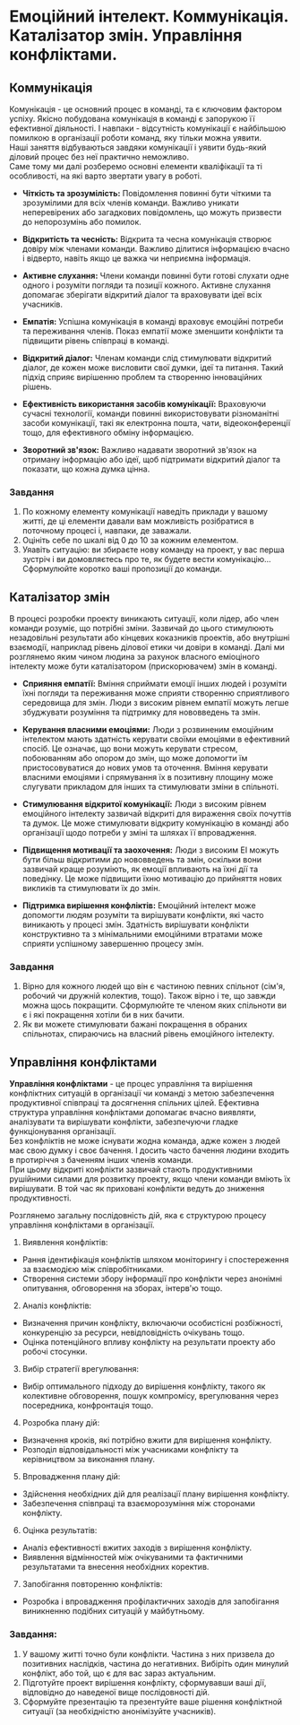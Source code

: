 # Емоційний інтелект. Коммунікація. Каталізатор змін. Управління конфліктами. 
## Коммунікація
Комунікація - це основний процес в команді, та є ключовим фактором успіху. Якісно побудована комунікація в команді є запорукою її ефективної діяльності.
І навпаки - відсутність комунікації є найбільшою помилкою в організації роботи команд, яку тільки можна уявити.  
Наші заняття відбуваються завдяки комунікації і уявити будь-який діловий процес без неї практично неможливо.  
Саме тому ми далі розберемо основні елементи кваліфікації та ті особливості, на які варто звертати увагу в роботі.

* **Чіткість та зрозумілість:** Повідомлення повинні бути чіткими та зрозумілими для всіх членів команди. Важливо уникати неперевірених або загадкових повідомлень, що можуть призвести до непорозумінь або помилок.

* **Відкритість та чесність:** Відкрита та чесна комунікація створює довіру між членами команди. Важливо ділитися інформацією вчасно і відверто, навіть якщо це важка чи неприємна інформація.

* **Активне слухання:** Члени команди повинні бути готові слухати одне одного і розуміти погляди та позиції кожного. Активне слухання допомагає зберігати відкритий діалог та враховувати ідеї всіх учасників.

* **Емпатія:** Успішна комунікація в команді враховує емоційні потреби та переживання членів. Показ емпатії може зменшити конфлікти та підвищити рівень співпраці в команді.

* **Відкритий діалог:** Членам команди слід стимулювати відкритий діалог, де кожен може висловити свої думки, ідеї та питання. Такий підхід сприяє вирішенню проблем та створенню інноваційних рішень.

* **Ефективність використання засобів комунікації:** Враховуючи сучасні технології, команди повинні використовувати різноманітні засоби комунікації, такі як електронна пошта, чати, відеоконференції тощо, для ефективного обміну інформацією.

* **Зворотний зв'язок:** Важливо надавати зворотний зв'язок на отриману інформацію або ідеї, щоб підтримати відкритий діалог та показати, що кожна думка цінна.

### Завдання
1. По кожному елементу комунікації наведіть приклади у вашому житті, де ці елементи давали вам можливість розібратися в поточному процесі і, навпаки, де заважали.
2. Оцініть себе по шкалі від 0 до 10 за кожним елементом.
3. Уяавіть ситуацію: ви збираєте нову команду на проект, у вас перша зустріч і ви домовляєтесь про те, як будете вести комунікацію... Сформулюйте коротко ваші пропозиції до команди.

## Каталізатор змін
В процесі розробки проекту виникають ситуації, коли лідер, або член команди розуміє, що потрібні зміни.  Зазвичай до цього стимулюють незадовільні результати або кінцевих коказників проектів, або внутрішні взаємодії, наприклад рівень ділової етики чи довіри в команді.
Далі ми розглянемо яким чином людина за рахунок власного еміоціного інтелекту може бути каталізатором (прискорювачем) змін в команді.  


* **Сприяння емпатії:** Вміння сприймати емоції інших людей і розуміти їхні погляди та переживання може сприяти створенню сприятливого середовища для змін. Люди з високим рівнем емпатії можуть легше збуджувати розуміння та підтримку для нововведень та змін.

* **Керування власними емоціями:** Люди з розвиненим емоційним інтелектом мають здатність керувати своїми емоціями в ефективний спосіб. Це означає, що вони можуть керувати стресом, побоюванням або опором до змін, що може допомогти їм пристосовуватися до нових умов та оточення. Вміння керувати власними емоціями і спрямування їх в позитивну площину може слугувати прикладом для інших та стимулювати зміни в спільноті.

* **Стимулювання відкритої комунікації:** Люди з високим рівнем емоційного інтелекту зазвичай відкриті для вираження своїх почуттів та думок. Це може стимулювати відкриту комунікацію в команді або організації щодо потреби у зміні та шляхах її впровадження.

* **Підвищення мотивації та заохочення:** Люди з високим ЕІ можуть бути більш відкритими до нововведень та змін, оскільки вони зазвичай краще розуміють, як емоції впливають на їхні дії та поведінку. Це може підвищити їхню мотивацію до прийняття нових викликів та стимулювати їх до змін.

* **Підтримка вирішення конфліктів:** Емоційний інтелект може допомогти людям розуміти та вирішувати конфлікти, які часто виникають у процесі змін. Здатність вирішувати конфлікти конструктивно та з мінімальними емоційними втратами може сприяти успішному завершенню процесу змін.


### Завдання
1. Вірно для кожного людей що він є частиною певних спільнот (сім'я, робочий чи дружній колектив, тощо). Також вірно і те, що завжди можна щось покращити. Сформулюйте те членом яких спільноти ви є і які покращення хотіли би в них бачити.
2. Як ви можете стимулювати бажані покращення в обраних спільнотах, спираючись на власний рівень емоційного інтелекту.

## Управління конфліктами

**Управління конфліктами** - це процес управління та вирішення конфліктних ситуацій в організації чи команді з метою забезпечення продуктивної співпраці та досягнення спільних цілей. Ефективна структура управління конфліктами допомагає вчасно виявляти, аналізувати та вирішувати конфлікти, забезпечуючи гладке функціонування організації.   
Без конфліктів не може існувати жодна команда, адже кожен з людей має свою думку і своє бачення. І досить часто бачення людини входить в протиріччя з баченням інших членів команди.  
При цьому відкриті конфлікти зазвичай стають продуктивними рушійними силами для розвитку проекту, якщо члени команди вміють їх вирішувати.  В той час як приховані конфлікти ведуть до зниження продуктивності.  
  
Розглянемо загальну послідовність дій, яка є структурою процесу управління конфліктами в організації.

1. Виявлення конфліктів:

* Рання ідентифікація конфліктів шляхом моніторингу і спостереження за взаємодією між співробітниками.
* Створення системи збору інформації про конфлікти через анонімні опитування, обговорення на зборах, інтерв'ю тощо.

2. Аналіз конфліктів:
* Визначення причин конфлікту, включаючи особистісні розбіжності, конкуренцію за ресурси, невідповідність очікувань тощо.
* Оцінка потенційного впливу конфлікту на результати проекту або робочі стосунки.

3. Вибір стратегії врегулювання:

* Вибір оптимального підходу до вирішення конфлікту, такого як колективне обговорення, пошук компромісу, врегулювання через посередника, конфронтація тощо.
4. Розробка плану дій:

* Визначення кроків, які потрібно вжити для вирішення конфлікту.
* Розподіл відповідальності між учасниками конфлікту та керівництвом за виконання плану.

5. Впровадження плану дій:

* Здійснення необхідних дій для реалізації плану вирішення конфлікту.
* Забезпечення співпраці та взаєморозуміння між сторонами конфлікту.

6. Оцінка результатів:

* Аналіз ефективності вжитих заходів з вирішення конфлікту.
* Виявлення відмінностей між очікуваними та фактичними результатами та внесення необхідних коректив.

7. Запобігання повторенню конфліктів:
* Розробка і впровадження профілактичних заходів для запобігання виникненню подібних ситуацій у майбутньому.

### Завдання:
1. У вашому житті точно були конфлікти. Частина з них призвела до позитивних наслідків, частина до негативних. Вибіріть один минулий конфлікт, або той, що є для вас зараз актуальним.
2. Підготуйте проект вирішення конфлікту, сформувавши ваші дії, відповідно до наведеної вище послідовності дій.
3. Сформуйте презентацію та презентуйте ваше рішення конфліктной ситуації (за необхідністю анонімізуйте учасників).